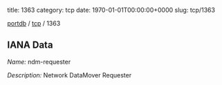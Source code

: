title: 1363
category: tcp
date: 1970-01-01T00:00:00+0000
slug: tcp/1363

[portdb](/) / [tcp](/category/tcp.html) / 1363


## IANA Data

_Name:_ ndm-requester

_Description:_ Network DataMover Requester

